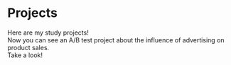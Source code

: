 # Projects
Here are my study projects!   
Now you can see an A/B test project about the influence of advertising on product sales.   
Take a look!
